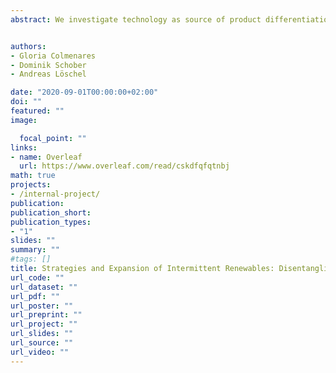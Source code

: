 ```yaml
---
abstract: We investigate technology as source of product differentiation on strategic behavior and wealth distribution in the German electricity market. We compare the performance of our model to a benchmark, using elasticity-adjusted markups, without bid data. We represent uncertainty on the demand side as intermittency of renewables or flexible demand response. We show that both model estimates converge at off-peak hours being robust to ramping cost and renewable forecast assumptions. Producers pass on fuel and CO$_2$ costs differently with implications for reinforced European Emissions Trading regulation. Consumers are better off under a carbon price floor of \euro{25}/tCO$_2$, but producers are worse off, particularly at morning peak.


authors:
- Gloria Colmenares
- Dominik Schober
- Andreas Löschel

date: "2020-09-01T00:00:00+02:00"
doi: ""
featured: ""
image: 

  focal_point: ""
links:
- name: Overleaf
  url: https://www.overleaf.com/read/cskdfqfqtnbj
math: true
projects:
- /internal-project/
publication: 
publication_short: 
publication_types:
- "1"
slides: ""
summary: ""
#tags: []
title: Strategies and Expansion of Intermittent Renewables: Disentangling Pass Through Costs in Electricity Markets
url_code: ""
url_dataset: ""
url_pdf: ""
url_poster: ""
url_preprint: ""
url_project: ""
url_slides: ""
url_source: ""
url_video: ""
---
```


